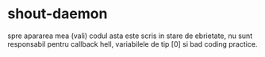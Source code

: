 # shout-daemon
spre apararea mea (vali) codul asta este scris in stare de ebrietate, nu sunt responsabil pentru callback hell,
variabilele de tip [0] si bad coding practice.

